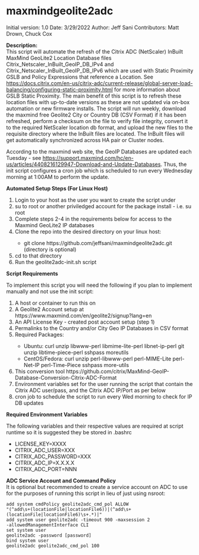 # maxmindgeolite2adc

Initial version: 1.0
Date: 3/29/2022
Author: Jeff Sani
Contributors: Matt Drown, Chuck Cox

<strong>Description:</strong></br>
This script will automate the refresh of the Citrix ADC (NetScaler) InBuilt MaxMind GeoLite2 Location Database files Citrix_Netscaler_InBuilt_GeoIP_DB_IPv4 and Citrix_Netscaler_InBuilt_GeoIP_DB_IPv6 which are used with Static Proximity GSLB and Policy Expressions that reference a Location.  See https://docs.citrix.com/en-us/citrix-adc/current-release/global-server-load-balancing/configuring-static-proximity.html for more information about GSLB Static Proximity.  The main benefit of this script is to refresh these location files with up-to-date versions as these are not updated via on-box automation or new firmware installs.  The script will run weekly, download the maxmind free Geolite2 City or Country DB (CSV Format) if it has been refreshed, perform a checksum on the file to verify file integrity, convert it to the required NetScaler location db format, and upload the new files to the requisite directory where the InBuilt files are located. The InBuilt files will get automatically synchronized across HA pair or Cluster nodes.

According to the maxmind web site, the GeoIP Databases are updated each Tuesday - see https://support.maxmind.com/hc/en-us/articles/4408216129947-Download-and-Update-Databases.  Thus, the init script configures a cron job which is scheduled to run every Wednesday morning at 1:00AM to perform the update.  

<strong>Automated Setup Steps (For Linux Host)</strong></br>

<ol type="1">
   <li>Login to your host as the user you want to create the script under</li>
   <li>su to root or another priviledged account for the package install - i.e. su root
   <li>Complete steps 2-4 in the requirements below for access to the Maxmind GeoLite2 IP databases</li>
   <li>Clone the repo into the desired directory on your linux host:</li>
      <ul><li>git clone https://github.com/jeffsani/maxmindgeolite2adc.git <directory> (directory is optional)</li></ul>
   <li>cd to that directory</li>
   <li>Run the geolite2adc-init.sh script</li>
</ol>
 
<strong>Script Requirements</strong></br>

To implement this script you will need the following if you plan to implement manually and not use the init script:

<ol type="1">
   <li>A host or container to run this on</li>
   <li>A Geolite2 Account setup at https://www.maxmind.com/en/geolite2/signup?lang=en</li>
   <li>An API License Key - created post account setup (step 1)</li>
   <li>Permalinks to the Country and/or City Geo IP Databases in CSV format </li>
   <li>Required Packages:</li>
       <ul>
          <li>Ubuntu: curl unzip libwww-perl libmime-lite-perl libnet-ip-perl git unzip libtime-piece-perl sshpass moreutils</li>
          <li>CentOS/Fedora: curl unzip perl-libwww-perl perl-MIME-Lite perl-Net-IP perl-Time-Piece sshpass more-utils</li>
       </ul>
   <li>This conversion tool https://github.com/citrix/MaxMind-GeoIP-Database-Conversion-Citrix-ADC-Format</li>
   <li>Environment variables set for the user running the script that contain the Citrix ADC user/pass, and the Citrix ADC IP/Port as per below</li>
   <li>cron job to schedule the script to run every Wed morning to check for IP DB updates</li>
</ol>

<strong>Required Environment Variables</strong></br>

The following variables and their respective values are required at script runtime so it is suggested they be stored in .bashrc
<ul>
   <li>LICENSE_KEY=XXXX
   <li>CITRIX_ADC_USER=XXX
   <li>CITRIX_ADC_PASSWORD=XXX
   <li>CITRIX_ADC_IP=X.X.X.X
   <li>CITRIX_ADC_PORT=NNN
</ul>

<strong>ADC Service Account and Command Policy</strong></br>
It is optional but recommended to create a service account on ADC to use for the purposes of running this script in lieu of just using nsroot:  

<code>add system cmdPolicy geolite2adc_cmd_pol ALLOW "(^add\\s+(locationFile|locationFile6))|(^add\\s+(locationFile|locationFile6)\\s+.*)|"</code></br>
<code>add system user geolite2adc -timeout 900 -maxsession 2 -allowedManagementInterface CLI</code></br>
<code>set system user geolite2adc -password [password]</code></br>
<code>bind system user geolite2adc geolite2adc_cmd_pol 100</code>
